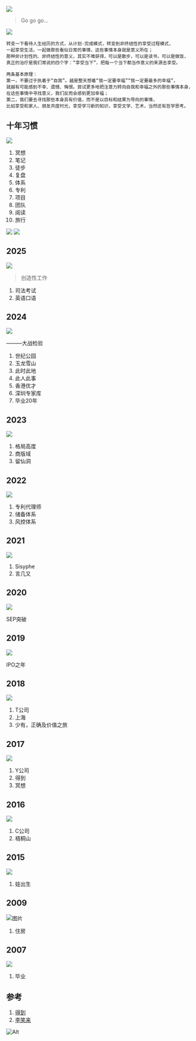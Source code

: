 

![](https://github.com/user-attachments/assets/8987e9bc-a61b-41ac-91a7-c993ec312fa9)
> Go go go...

![](https://github.com/user-attachments/assets/afdd44e0-6fb1-4bc0-b2b1-cd903ef7a3a6)

```
转变一下看待人生经历的方式，从计划-完成模式，转变到非终结性的享受过程模式，
一起享受生活，一起做那些看似日常的事情，这些事情本身就是意义所在；
那种非计划性的、非终结性的意义，其实不难获得，可以是散步，可以是读书，可以是做饭，
真正的治疗是我们常说的四个字：“享受当下”，把每一个当下都当作意义的来源去享受。

两条基本原理：
第一，不要过于执着于“自我”。越是整天想着“我一定要幸福”“我一定要最多的幸福”，
就越有可能感到不幸、遗憾、悔恨。尝试更多地把注意力转向自我和幸福之外的那些事情本身，
在这些事情中寻找意义，我们反而会感到更加幸福；
第二，我们要去寻找那些本身具有价值，而不是以目标和结果为导向的事情，
比如享受和家人、朋友共度时光，享受学习新的知识，享受文学、艺术，当然还有哲学思考。
```

## 十年习惯

![](https://github.com/user-attachments/assets/a156fb7b-9bd3-41f2-83bd-ec545f0076ae)

1. 冥想
2. 笔记
3. 徒步
4. 复盘
5. 体系
6. 专利
7. 项目
8. 团队
9. 阅读
10. 旅行

![](https://github.com/user-attachments/assets/78ceab85-b420-4e45-9144-c39549d3bce9)
![](https://github.com/user-attachments/assets/056fa538-3d53-4455-ad60-a1165186631a)


## 2025

![](https://github.com/user-attachments/assets/d5e21d89-9034-4afa-b727-275584d023a3)
> 创造性工作

1. 司法考试
2. 英语口语

## 2024

![](https://github.com/user-attachments/assets/810c7bd6-01c2-4231-9baf-ff71168f1b34)

———大战检验

1. 世纪公园
2. 玉龙雪山
3. 此时此地
4. 此人此事
5. 香港优才
6. 深圳专家库
7. 毕业20年

## 2023

![](https://github.com/user-attachments/assets/1f0152ff-a0e6-4ac1-80bc-a1f8af87c665)

1. 格局高度
2. 商版域
3. 留仙洞

## 2022

![](https://github.com/user-attachments/assets/cb997feb-11b3-40f0-b7b7-dbae8d72185f)

1. 专利代理师
2. 储备体系
3. 风控体系

## 2021

![](https://github.com/user-attachments/assets/b20a5385-8365-43a2-96a6-1cc79efe9074)

1. Sisyphe
2. 言几又

## 2020

![](https://github.com/user-attachments/assets/89d2dbc9-cae2-44dd-833c-ea848e183d9d)

SEP突破

## 2019

![](https://github.com/user-attachments/assets/585d6c00-5afc-4fb3-bf62-62d29ad17e89)

IPO之年

## 2018

![](https://github.com/user-attachments/assets/e989650b-7a46-4f6a-a49d-4520341eb069)

1. T公司
2. 上海
3. 少有，正确及价值之旅

## 2017

![](https://github.com/user-attachments/assets/81013850-74ce-4f9a-b744-ad7824b2097b)

1. Y公司
2. 得到
3. 冥想

## 2016

![](https://github.com/user-attachments/assets/bc4697ef-ef24-4ed9-ac70-eea84cb2eff8)

1. C公司
2. 梧桐山

## 2015

![](https://github.com/user-attachments/assets/ffe49beb-816a-4491-a8a6-780d1c2bc312)

1. 娃出生

## 2009

![图片](https://github.com/user-attachments/assets/e0dcbf71-72bc-41e2-9c6d-fdcadf4d8a72)

1. 住房

## 2007

![](https://github.com/user-attachments/assets/d17cce16-7883-4353-8693-f3cb24a693fc)

1. 毕业

## 参考

1. [得到](https://www.dedao.cn/)
2. [李笑来](https://lixiaolai.com/#/)

![Alt](https://repobeats.axiom.co/api/embed/40880927eaccfed2016f6281480f99f913459f14.svg "Repobeats analytics image")
